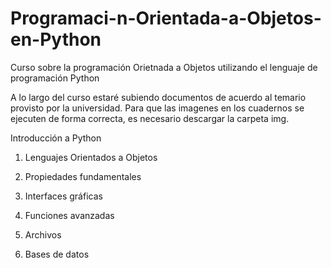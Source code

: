 # Programaci-n-Orientada-a-Objetos-en-Python
Curso sobre la programación Orietnada a Objetos utilizando el lenguaje de programación Python

A lo largo del curso estaré subiendo documentos de acuerdo al temario provisto por la universidad.
Para que las imagenes en los cuadernos se ejecuten de forma correcta, es necesario descargar la carpeta img.


Introducción a Python

1. Lenguajes Orientados a Objetos

2. Propiedades fundamentales

3. Interfaces gráficas

4. Funciones avanzadas

5. Archivos

6. Bases de datos
